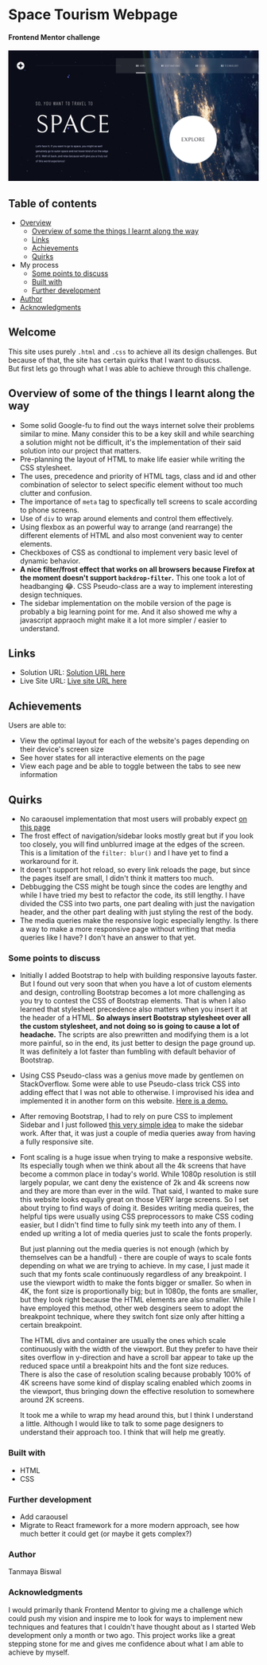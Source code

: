 # Space Tourism Webpage

#### Frontend Mentor challenge

![Design of the Homepage at 1920x1080p resolution](./Screenshot1.png "Design of the Homepage on 1080p screen")

## Table of contents

- [Overview](#welcome)
  - [Overview of some the things I learnt along the way](#overview-of-some-of-the-things-i-learnt-along-the-way)
  - [Links](#links)
  - [Achievements](#achievements)
  - [Quirks](#quirks)
- My process
  - [Some points to discuss](#some-points-to-discuss)
  - [Built with](#built-with)
  - [Further development](#further-development)
- [Author](#author)
- [Acknowledgments](#acknowledgments)

## Welcome

This site uses purely `.html` and `.css` to achieve all its design challenges. But because of that, the site has certain quirks that I want to disucss.  
But first lets go through what I was able to achieve through this challenge.

## Overview of some of the things I learnt along the way

+ Some solid Google-fu to find out the ways internet solve their problems similar to mine. Many consider this to be a key skill and while searching a solution might not be difficult, it's the implementation of their said solution into our project that matters.
+ Pre-planning the layout of HTML to make life easier while writing the CSS stylesheet.
+ The uses, precedence and priority of HTML tags, class and id and other combination of selector to select specific element without too much clutter and confusion.
+ The importance of `meta` tag to specfically tell screens to scale according to phone screens.
+ Use of `div` to wrap around elements and control them effectively.
+ Using flexbox as an powerful way to arrange (and rearrange) the different elements of HTML and also most convenient way to center elements.
+ Checkboxes of CSS as condtional to implement very basic level of dynamic behavior.
+ **A nice filter/frost effect that works on all browsers because Firefox at the moment doesn't support `backdrop-filter`.** This one took a lot of headbanging 😂. CSS Pseudo-class are a way to implement interesting design techniques.
+ The sidebar implementation on the mobile version of the page is probably a big learning point for me. And it also showed me why a javascript appraoch might make it a lot more simpler / easier to understand.

## Links

- Solution URL: [Solution URL here](https://github.com/arkni8/space-tourism-webpage)
- Live Site URL: [Live site URL here](https://arkni8.github.io/space-tourism-webpage/)

## Achievements

Users are able to:

+ View the optimal layout for each of the website's pages depending on their device's screen size
+ See hover states for all interactive elements on the page
+ View each page and be able to toggle between the tabs to see new information

## Quirks

- No caraousel implementation that most users will probably expect [on this page](https://arkni8.github.io/space-tourism-webpage/html/crew-pilot.html)
- The frost effect of navigation/sidebar looks mostly great but if you look too closely, you will find unblurred image at the edges of the screen. This is a limitation of the `filter: blur()` and I have yet to find a workaround for it.
- It doesn't support hot reload, so every link reloads the page, but since the pages itself are small, I didn't think it matters too much.
- Debbugging the CSS might be tough since the codes are lengthy and while I have tried my best to refactor the code, its still lengthy. I have divided the CSS into two parts, one part dealing with just the navigation header, and the other part dealing with just styling the rest of the body.
- The media queries make the responsive logic especially lengthy. Is there a way to make a more responsive page without writing that media queries like I have? I don't have an answer to that yet.

### Some points to discuss

+ Initially I added Bootstrap to help with building responsive layouts faster. But I found out very soon that when you have a lot of custom elements and design, controlling Bootstrap becomes a lot more challenging as you try to contest the CSS of Bootstrap elements. That is when I also learned that stylesheet precedence also matters when you insert it at the header of a HTML. **So always insert Bootstrap stylesheet over all the custom stylesheet, and not doing so is going to cause a lot of headache.** The scripts are also prewritten and modifying them is a lot more painful, so in the end, its just better to design the page ground up. It was definitely a lot faster than fumbling with default behavior of Bootstrap.
+ Using CSS Pseudo-class was a genius move made by gentlemen on StackOverflow. Some were able to use Pseudo-class trick CSS into adding effect that I was not able to otherwise. I improvised his idea and implemented it in another form on this website. [Here is a demo.](https://codepen.io/betravis/pen/xxGPJm)
+ After removing Bootstrap, I had to rely on pure CSS to implement Sidebar and I just followed [this very simple idea](https://codepen.io/plavookac/pen/qomrMw) to make the sidebar work. After that, it was just a couple of media queries away from having a  fully responsive site.
+ Font scaling is a huge issue when trying to make a responsive website. Its especially tough when we think about all the 4k screens that have become a common place in today's world. While 1080p resolution is still largely popular, we cant deny the existence of 2k and 4k screens now and they are more than ever in the wild. That said, I wanted to make sure this website looks equally great on those VERY large screens. So I set about trying to find ways of doing it. Besides writing media queires, the helpful tips were usually using CSS preprocessors to make CSS coding easier, but I didn't find time to fully sink my teeth into any of them. I ended up writing a lot of media queries just to scale the fonts properly.
  
  But just planning out the media queries is not enough (which by themselves can be a handful) - there are couple of ways to scale fonts depending on what we are trying to achieve. In my case, I just made it such that my fonts scale continuously regardless of any breakpoint. I use the viewport width to make the fonts bigger or smaller. So when in 4K, the font size is proportionally big; but in 1080p, the fonts are smaller, but they look right because the HTML elements are also smaller. While I have employed this method, other web desginers seem to adopt the breakpoint technique, where they switch font size only after hitting a certain breakpoint.
  
  The HTML divs and container are usually the ones which scale continuously with the width of the viewport. But they prefer to have their sites overflow in y-direction and have a scroll bar appear to take up the reduced space until a breakpoint hits and the font size reduces.  
  There is also the case of resolution scaling because probably 100% of 4K screens have some kind of display scaling enabled which zooms in the viewport, thus bringing down the effective resolution to somewhere around 2K screens. 
  
  It took me a while to wrap my head around this, but I think I understand a little. Although I would like to talk to some page designers to understand their approach too. I think that will help me greatly.
 
### Built with

+ HTML
+ CSS

### Further development

+ Add caraousel
+ Migrate to React framework for a more modern approach, see how much better it could get (or maybe it gets complex?)

### Author

Tanmaya Biswal

### Acknowledgments

I would primarily thank Frontend Mentor to giving me a challenge which could push my vision and inspire me to look for ways to implement new techniques and features that I couldn't have thought about as I started Web development only a month or two ago. This project works like a great stepping stone for me and gives me confidence about what I am able to achieve by myself.
